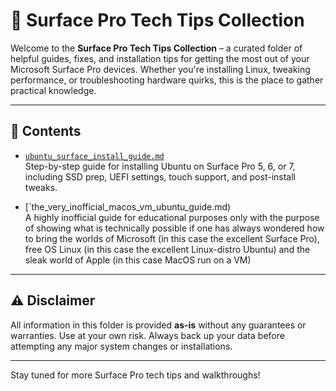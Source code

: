 # 💼 Surface Pro Tech Tips Collection

Welcome to the **Surface Pro Tech Tips Collection** – a curated folder of helpful guides, fixes, and installation tips for getting the most out of your Microsoft Surface Pro devices. Whether you're installing Linux, tweaking performance, or troubleshooting hardware quirks, this is the place to gather practical knowledge.

---

## 📁 Contents

- [`ubuntu_surface_install_guide.md`](./ubuntu_surface_install_guide_md)  
  Step-by-step guide for installing Ubuntu on Surface Pro 5, 6, or 7, including SSD prep, UEFI settings, touch support, and post-install tweaks.

- [`the_very_inofficial_macos_vm_ubuntu_guide.md)  
  A highly inofficial guide for educational purposes only with the purpose of showing what is technically possible if one has always wondered how to bring the worlds of Microsoft (in this case the excellent Surface Pro), free OS Linux (in this case the excellent Linux-distro Ubuntu) and the sleak world of Apple (in this case MacOS run on a VM)
---

## ⚠️ Disclaimer

All information in this folder is provided **as-is** without any guarantees or warranties. Use at your own risk. Always back up your data before attempting any major system changes or installations.

---

Stay tuned for more Surface Pro tech tips and walkthroughs!
